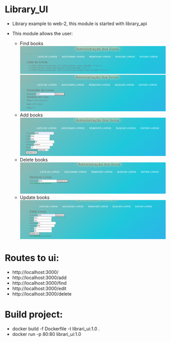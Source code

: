 # Library_UI

* Library example to web-2, this module is started with library_api

* This module allows the user: 
    * Find books
![alt text](find.png)
![alt text](findId.png)
    * Add books
![alt text](add.png)
    * Delete books
![alt text](delete.png)
    * Update books
![alt text](update.png)

# Routes to ui:
* http://localhost:3000/
* http://localhost:3000/add
* http://localhost:3000/find
* http://localhost:3000/edit
* http://localhost:3000/delete

# Build project:
* docker build -f Dockerfile -t librari_ui:1.0 .
* docker run -p 80:80 librari_ui:1.0